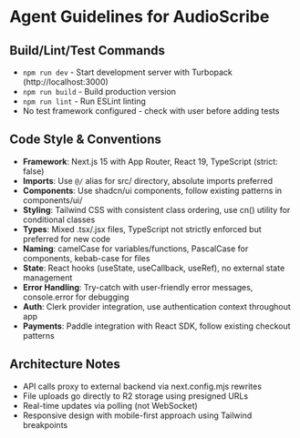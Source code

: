 # Agent Guidelines for AudioScribe

## Build/Lint/Test Commands
- `npm run dev` - Start development server with Turbopack (http://localhost:3000)
- `npm run build` - Build production version  
- `npm run lint` - Run ESLint linting
- No test framework configured - check with user before adding tests

## Code Style & Conventions
- **Framework**: Next.js 15 with App Router, React 19, TypeScript (strict: false)
- **Imports**: Use `@/` alias for src/ directory, absolute imports preferred
- **Components**: Use shadcn/ui components, follow existing patterns in components/ui/
- **Styling**: Tailwind CSS with consistent class ordering, use cn() utility for conditional classes
- **Types**: Mixed .tsx/.jsx files, TypeScript not strictly enforced but preferred for new code
- **Naming**: camelCase for variables/functions, PascalCase for components, kebab-case for files
- **State**: React hooks (useState, useCallback, useRef), no external state management
- **Error Handling**: Try-catch with user-friendly error messages, console.error for debugging
- **Auth**: Clerk provider integration, use authentication context throughout app
- **Payments**: Paddle integration with React SDK, follow existing checkout patterns

## Architecture Notes  
- API calls proxy to external backend via next.config.mjs rewrites
- File uploads go directly to R2 storage using presigned URLs
- Real-time updates via polling (not WebSocket)
- Responsive design with mobile-first approach using Tailwind breakpoints